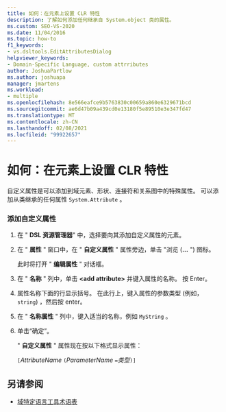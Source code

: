 ```yaml
---
title: 如何：在元素上设置 CLR 特性
description: 了解如何添加任何继承自 System.object 类的属性。
ms.custom: SEO-VS-2020
ms.date: 11/04/2016
ms.topic: how-to
f1_keywords:
- vs.dsltools.EditAttributesDialog
helpviewer_keywords:
- Domain-Specific Language, custom attrributes
author: JoshuaPartlow
ms.author: joshuapa
manager: jmartens
ms.workload:
- multiple
ms.openlocfilehash: 8e566eafce9b5763830c00659a860e6329671bcd
ms.sourcegitcommit: ae6d47b09a439cd0e13180f5e89510e3e347fd47
ms.translationtype: MT
ms.contentlocale: zh-CN
ms.lasthandoff: 02/08/2021
ms.locfileid: "99922657"
---
```

# <a name="how-to-set-clr-attributes-on-an-element"></a>如何：在元素上设置 CLR 特性
自定义属性是可以添加到域元素、形状、连接符和关系图中的特殊属性。 可以添加从类继承的任何属性 `System.Attribute` 。

### <a name="to-add-a-custom-attribute"></a>添加自定义属性

1. 在 " **DSL 资源管理器**" 中，选择要向其添加自定义属性的元素。

2. 在 " **属性** " 窗口中，在 " **自定义属性** " 属性旁边，单击 "浏览 (**...** ") 图标。

     此时将打开 " **编辑属性** " 对话框。

3. 在 " **名称** " 列中，单击 **\<add attribute>** 并键入属性的名称。 按 Enter。

4. 属性名称下面的行显示括号。 在此行上，键入属性的参数类型 (例如， `string`) ，然后按 enter。

5. 在 " **名称属性** " 列中，键入适当的名称，例如 `MyString` 。

6. 单击“确定”。

     " **自定义属性** " 属性现在按以下格式显示属性：

     `[`*AttributeName* `(`*ParameterName* `=`*类型*`)]`

## <a name="see-also"></a>另请参阅

- [域特定语言工具术语表](/previous-versions/bb126564(v=vs.100))